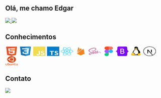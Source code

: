 ## Olá, me chamo Edgar
<div>
  <a href="https://github.com/edgarxongas">
  <img height="180em" src="https://github-readme-stats.vercel.app/api?username=edgarxongas&show_icons=true&theme=dracula&include_all_commits=true&count_private=true"/>
  <img height="180em" src="https://github-readme-stats.vercel.app/api/top-langs/?username=edgarxongas&layout=compact&langs_count=7&theme=dracula"/>
  </a>
</div>
  
 ## Conhecimentos
<div>
  <img align="center" alt="HTML" height="30" width="40" src="https://raw.githubusercontent.com/devicons/devicon/master/icons/html5/html5-original.svg">
  <img align="center" alt="CSS" height="30" width="40" src="https://raw.githubusercontent.com/devicons/devicon/master/icons/css3/css3-original.svg">
  <img align="center" alt="javascript" height="30" width="40" src="https://raw.githubusercontent.com/devicons/devicon/master/icons/javascript/javascript-plain.svg">
  <img align="center" alt="typescriot" height="30" width="40" src="https://raw.githubusercontent.com/devicons/devicon/master/icons/typescript/typescript-plain.svg">
  <img align="center" alt="react" height="30" width="40" src="https://raw.githubusercontent.com/devicons/devicon/master/icons/react/react-original.svg">
  <img align="center" alt="firebase" height="30" width="40" src="https://raw.githubusercontent.com/devicons/devicon/master/icons/firebase/firebase-plain.svg">
  <img align="center" alt="sass" height="30" width="40" src="https://raw.githubusercontent.com/devicons/devicon/master/icons/sass/sass-original.svg">
  <img align="center" alt="figma" height="30" width="40" src="https://raw.githubusercontent.com/devicons/devicon/master/icons/figma/figma-original.svg">
  <img align="center" alt="figma" height="30" width="40" src="https://raw.githubusercontent.com/devicons/devicon/master/icons/bootstrap/bootstrap-original.svg">
  <img align="center" alt="figma" height="30" width="40" src="https://raw.githubusercontent.com/devicons/devicon/master/icons/linux/linux-original.svg">
  <img align="center" alt="figma" height="30" width="40" src="https://github.com/devicons/devicon/blob/master/icons/nextjs/nextjs-line.svg">
  <img align="center" alt="figma" height="30" width="40" src="https://raw.githubusercontent.com/devicons/devicon/master/icons/ubuntu/ubuntu-plain-wordmark.svg">
</div>

## Contato
<div>
  <a href="https://www.linkedin.com/in/edgar-jonas" target="_blank"><img src="https://img.shields.io/badge/-LinkedIn-%230077B5?style=for-the-badge&logo=linkedin&logoColor=white"></a>
</div>

